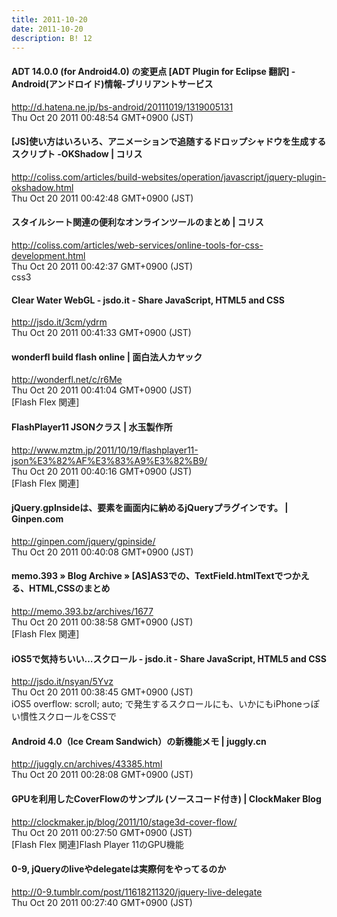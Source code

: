 ```yaml
---
title: 2011-10-20
date: 2011-10-20
description: B! 12
---
```


#### ADT 14.0.0 (for Android4.0) の変更点 [ADT Plugin for Eclipse 翻訳] - Android(アンドロイド)情報-ブリリアントサービス
http://d.hatena.ne.jp/bs-android/20111019/1319005131<br>
Thu Oct 20 2011 00:48:54 GMT+0900 (JST)<br>


####   [JS]使い方はいろいろ、アニメーションで追随するドロップシャドウを生成するスクリプト -OKShadow | コリス
http://coliss.com/articles/build-websites/operation/javascript/jquery-plugin-okshadow.html<br>
Thu Oct 20 2011 00:42:48 GMT+0900 (JST)<br>


####   スタイルシート関連の便利なオンラインツールのまとめ | コリス
http://coliss.com/articles/web-services/online-tools-for-css-development.html<br>
Thu Oct 20 2011 00:42:37 GMT+0900 (JST)<br>
css3


#### Clear Water WebGL - jsdo.it - Share JavaScript, HTML5 and CSS
http://jsdo.it/3cm/ydrm<br>
Thu Oct 20 2011 00:41:33 GMT+0900 (JST)<br>


#### wonderfl build flash online | 面白法人カヤック
http://wonderfl.net/c/r6Me<br>
Thu Oct 20 2011 00:41:04 GMT+0900 (JST)<br>
[Flash Flex 関連]


#### FlashPlayer11 JSONクラス | 水玉製作所
http://www.mztm.jp/2011/10/19/flashplayer11-json%E3%82%AF%E3%83%A9%E3%82%B9/<br>
Thu Oct 20 2011 00:40:16 GMT+0900 (JST)<br>
[Flash Flex 関連]


#### jQuery.gpInsideは、要素を画面内に納めるjQueryプラグインです。 | Ginpen.com
http://ginpen.com/jquery/gpinside/<br>
Thu Oct 20 2011 00:40:08 GMT+0900 (JST)<br>


#### memo.393  » Blog Archive   » [AS]AS3での、TextField.htmlTextでつかえる、HTML,CSSのまとめ
http://memo.393.bz/archives/1677<br>
Thu Oct 20 2011 00:38:58 GMT+0900 (JST)<br>
[Flash Flex 関連]


#### iOS5で気持ちいい…スクロール - jsdo.it - Share JavaScript, HTML5 and CSS
http://jsdo.it/nsyan/5Yvz<br>
Thu Oct 20 2011 00:38:45 GMT+0900 (JST)<br>
iOS5 overflow: scroll; auto; で発生するスクロールにも、いかにもiPhoneっぽい慣性スクロールをCSSで


#### Android 4.0（Ice Cream Sandwich）の新機能メモ | juggly.cn
http://juggly.cn/archives/43385.html<br>
Thu Oct 20 2011 00:28:08 GMT+0900 (JST)<br>


####   GPUを利用したCoverFlowのサンプル (ソースコード付き) | ClockMaker Blog
http://clockmaker.jp/blog/2011/10/stage3d-cover-flow/<br>
Thu Oct 20 2011 00:27:50 GMT+0900 (JST)<br>
[Flash Flex 関連]Flash Player 11のGPU機能


#### 0-9, jQueryのliveやdelegateは実際何をやってるのか
http://0-9.tumblr.com/post/11618211320/jquery-live-delegate<br>
Thu Oct 20 2011 00:27:40 GMT+0900 (JST)<br>


